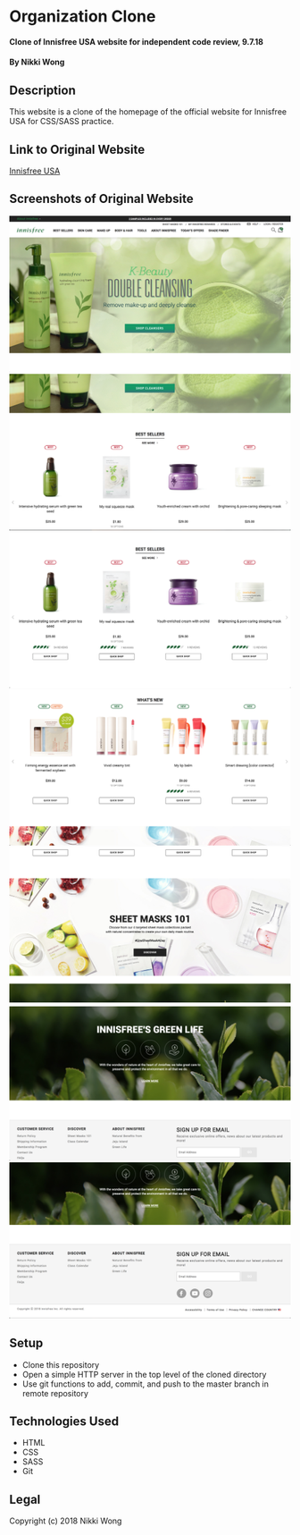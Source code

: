 # Organization Clone

#### Clone of Innisfree USA website for independent code review, 9.7.18

#### By Nikki Wong

## Description

This website is a clone of the homepage of the official website for Innisfree USA for CSS/SASS practice.

## Link to Original Website
<a href="https://us.innisfree.com/homepage">Innisfree USA</a>

## Screenshots of Original Website
<img src="img/screenshot1.png">
<img src="img/screenshot2.png">
<img src="img/screenshot3.png">
<img src="img/screenshot4.png">
<img src="img/screenshot5.png">
<img src="img/screenshot6.png">
<img src="img/screenshot7.png">

## Setup

* Clone this repository
* Open a simple HTTP server in the top level of the cloned directory
* Use git functions to add, commit, and push to the master branch in remote repository

## Technologies Used

* HTML
* CSS
* SASS
* Git

## Legal
Copyright (c) 2018 Nikki Wong
